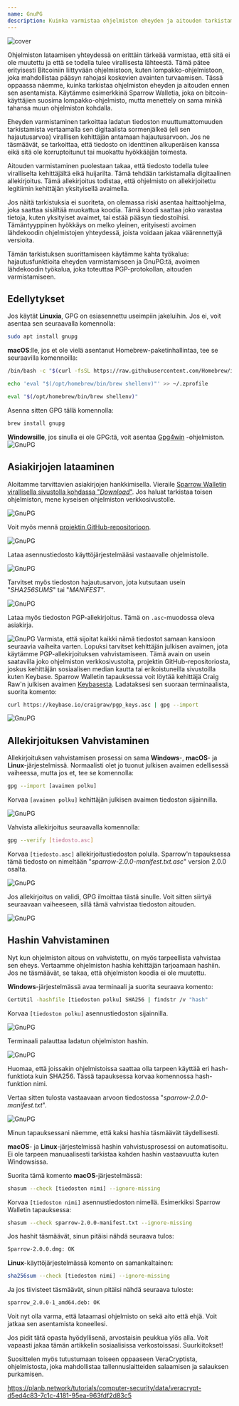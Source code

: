 ```yaml
---
name: GnuPG
description: Kuinka varmistaa ohjelmiston eheyden ja aitouden tarkistaminen?
---
```

![cover](assets/cover.webp)

Ohjelmiston lataamisen yhteydessä on erittäin tärkeää varmistaa, että sitä ei ole muutettu ja että se todella tulee virallisesta lähteestä. Tämä pätee erityisesti Bitcoiniin liittyvään ohjelmistoon, kuten lompakko-ohjelmistoon, joka mahdollistaa pääsyn rahojasi koskevien avainten turvaamisen. Tässä oppaassa näemme, kuinka tarkistaa ohjelmiston eheyden ja aitouden ennen sen asentamista. Käytämme esimerkkinä Sparrow Walletia, joka on bitcoin-käyttäjien suosima lompakko-ohjelmisto, mutta menettely on sama minkä tahansa muun ohjelmiston kohdalla.

Eheyden varmistaminen tarkoittaa ladatun tiedoston muuttumattomuuden tarkistamista vertaamalla sen digitaalista sormenjälkeä (eli sen hajautusarvoa) virallisen kehittäjän antamaan hajautusarvoon. Jos ne täsmäävät, se tarkoittaa, että tiedosto on identtinen alkuperäisen kanssa eikä sitä ole korruptoitunut tai muokattu hyökkääjän toimesta.

Aitouden varmistaminen puolestaan takaa, että tiedosto todella tulee viralliselta kehittäjältä eikä huijarilta. Tämä tehdään tarkistamalla digitaalinen allekirjoitus. Tämä allekirjoitus todistaa, että ohjelmisto on allekirjoitettu legitiimin kehittäjän yksityisellä avaimella.

Jos näitä tarkistuksia ei suoriteta, on olemassa riski asentaa haittaohjelma, joka saattaa sisältää muokattua koodia. Tämä koodi saattaa joko varastaa tietoja, kuten yksityiset avaimet, tai estää pääsyn tiedostoihisi. Tämäntyyppinen hyökkäys on melko yleinen, erityisesti avoimen lähdekoodin ohjelmistojen yhteydessä, joista voidaan jakaa väärennettyjä versioita.

Tämän tarkistuksen suorittamiseen käytämme kahta työkalua: hajautusfunktioita eheyden varmistamiseen ja GnuPG:tä, avoimen lähdekoodin työkalua, joka toteuttaa PGP-protokollan, aitouden varmistamiseen.

## Edellytykset

Jos käytät **Linuxia**, GPG on esiasennettu useimpiin jakeluihin. Jos ei, voit asentaa sen seuraavalla komennolla:

```bash
sudo apt install gnupg
```

**macOS**:lle, jos et ole vielä asentanut Homebrew-paketinhallintaa, tee se seuraavilla komennoilla:

```bash
/bin/bash -c "$(curl -fsSL https://raw.githubusercontent.com/Homebrew/install/HEAD/install.sh)"
```

```bash
echo 'eval "$(/opt/homebrew/bin/brew shellenv)"' >> ~/.zprofile
```

```bash
eval "$(/opt/homebrew/bin/brew shellenv)"
```

Asenna sitten GPG tällä komennolla:

```bash
brew install gnupg
```
**Windowsille**, jos sinulla ei ole GPG:tä, voit asentaa [Gpg4win](https://www.gpg4win.org/) -ohjelmiston.
![GnuPG](assets/notext/01.webp)

## Asiakirjojen lataaminen

Aloitamme tarvittavien asiakirjojen hankkimisella. Vieraile [Sparrow Walletin virallisella sivustolla kohdassa "*Download*"](https://sparrowwallet.com/download/). Jos haluat tarkistaa toisen ohjelmiston, mene kyseisen ohjelmiston verkkosivustolle.

![GnuPG](assets/notext/02.webp)

Voit myös mennä [projektin GitHub-repositorioon](https://github.com/sparrowwallet/sparrow/releases).

![GnuPG](assets/notext/03.webp)

Lataa asennustiedosto käyttöjärjestelmääsi vastaavalle ohjelmistolle.

![GnuPG](assets/notext/04.webp)

Tarvitset myös tiedoston hajautusarvon, jota kutsutaan usein "*SHA256SUMS*" tai "*MANIFEST*".

![GnuPG](assets/notext/05.webp)

Lataa myös tiedoston PGP-allekirjoitus. Tämä on `.asc`-muodossa oleva asiakirja.

![GnuPG](assets/notext/06.webp)
Varmista, että sijoitat kaikki nämä tiedostot samaan kansioon seuraavia vaiheita varten.
Lopuksi tarvitset kehittäjän julkisen avaimen, jota käytämme PGP-allekirjoituksen vahvistamiseen. Tämä avain on usein saatavilla joko ohjelmiston verkkosivustolta, projektin GitHub-repositoriosta, joskus kehittäjän sosiaalisen median kautta tai erikoistuneilla sivustoilla kuten Keybase. Sparrow Walletin tapauksessa voit löytää kehittäjä Craig Raw'n julkisen avaimen [Keybasesta](https://keybase.io/craigraw). Ladataksesi sen suoraan terminaalista, suorita komento:

```bash
curl https://keybase.io/craigraw/pgp_keys.asc | gpg --import
```

![GnuPG](assets/notext/07.webp)

## Allekirjoituksen Vahvistaminen

Allekirjoituksen vahvistamisen prosessi on sama **Windows**-, **macOS**- ja **Linux**-järjestelmissä. Normaalisti olet jo tuonut julkisen avaimen edellisessä vaiheessa, mutta jos et, tee se komennolla:

```bash
gpg --import [avaimen polku]
```

Korvaa `[avaimen polku]` kehittäjän julkisen avaimen tiedoston sijainnilla.

![GnuPG](assets/notext/08.webp)

Vahvista allekirjoitus seuraavalla komennolla:

```bash
gpg --verify [tiedosto.asc]
```

Korvaa `[tiedosto.asc]` allekirjoitustiedoston polulla. Sparrow'n tapauksessa tämä tiedosto on nimeltään "*sparrow-2.0.0-manifest.txt.asc*" version 2.0.0 osalta.

![GnuPG](assets/notext/09.webp)

Jos allekirjoitus on validi, GPG ilmoittaa tästä sinulle. Voit sitten siirtyä seuraavaan vaiheeseen, sillä tämä vahvistaa tiedoston aitouden.

![GnuPG](assets/notext/10.webp)

## Hashin Vahvistaminen
Nyt kun ohjelmiston aitous on vahvistettu, on myös tarpeellista vahvistaa sen eheys. Vertaamme ohjelmiston hashia kehittäjän tarjoamaan hashiin. Jos ne täsmäävät, se takaa, että ohjelmiston koodia ei ole muutettu.

**Windows**-järjestelmässä avaa terminaali ja suorita seuraava komento:

```bash
CertUtil -hashfile [tiedoston polku] SHA256 | findstr /v "hash"
```

Korvaa `[tiedoston polku]` asennustiedoston sijainnilla.

![GnuPG](assets/notext/11.webp)

Terminaali palauttaa ladatun ohjelmiston hashin.

![GnuPG](assets/notext/12.webp)

Huomaa, että joissakin ohjelmistoissa saattaa olla tarpeen käyttää eri hash-funktiota kuin SHA256. Tässä tapauksessa korvaa komennossa hash-funktion nimi.

Vertaa sitten tulosta vastaavaan arvoon tiedostossa "*sparrow-2.0.0-manifest.txt*".

![GnuPG](assets/notext/13.webp)

Minun tapauksessani näemme, että kaksi hashia täsmäävät täydellisesti.

**macOS**- ja **Linux**-järjestelmissä hashin vahvistusprosessi on automatisoitu. Ei ole tarpeen manuaalisesti tarkistaa kahden hashin vastaavuutta kuten Windowsissa.

Suorita tämä komento **macOS**-järjestelmässä:

```bash
shasum --check [tiedoston nimi] --ignore-missing
```

Korvaa `[tiedoston nimi]` asennustiedoston nimellä. Esimerkiksi Sparrow Walletin tapauksessa:

```bash
shasum --check sparrow-2.0.0-manifest.txt --ignore-missing
```

Jos hashit täsmäävät, sinun pitäisi nähdä seuraava tulos:

```bash
Sparrow-2.0.0.dmg: OK
```
**Linux**-käyttöjärjestelmässä komento on samankaltainen:
```bash
sha256sum --check [tiedoston nimi] --ignore-missing
```

Ja jos tiivisteet täsmäävät, sinun pitäisi nähdä seuraava tuloste:

```bash
sparrow_2.0.0-1_amd64.deb: OK
```

Voit nyt olla varma, että lataamasi ohjelmisto on sekä aito että ehjä. Voit jatkaa sen asentamista koneellesi.

Jos pidit tätä opasta hyödyllisenä, arvostaisin peukkua ylös alla. Voit vapaasti jakaa tämän artikkelin sosiaalisissa verkostoissasi. Suurkiitokset!

Suosittelen myös tutustumaan toiseen oppaaseen VeraCryptista, ohjelmistosta, joka mahdollistaa tallennuslaitteiden salaamisen ja salauksen purkamisen.

https://planb.network/tutorials/computer-security/data/veracrypt-d5ed4c83-7c1c-4181-95ea-963fdf2d83c5
